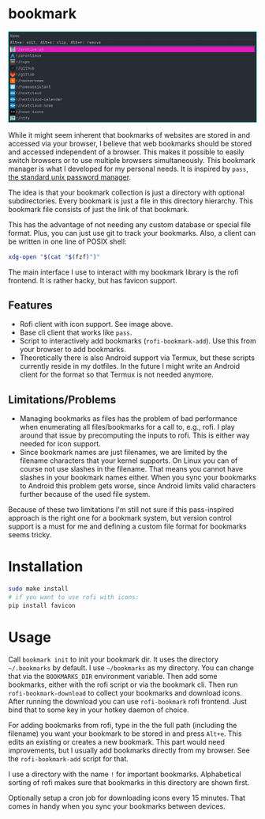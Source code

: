 # bookmark

![An image of the rofi frontend.](misc/rofi.png)

While it might seem inherent that bookmarks of websites are stored in and accessed via your browser, I believe that web bookmarks should be stored and accessed independent of a browser.
This makes it possible to easily switch browsers or to use multiple browsers simultaneously.
This bookmark manager is what I developed for my personal needs.
It is inspired by `pass`, [the standard unix password manager](https://www.passwordstore.org/).

The idea is that your bookmark collection is just a directory with optional subdirectories.
Every bookmark is just a file in this directory hierarchy.
This bookmark file consists of just the link of that bookmark.

This has the advantage of not needing any custom database or special file format.
Plus, you can just use git to track your bookmarks.
Also, a client can be written in one line of POSIX shell:
``` sh
xdg-open "$(cat "$(fzf)")"
```

The main interface I use to interact with my bookmark library is the rofi frontend.
It is rather hacky, but has favicon support.

## Features
- Rofi client with icon support. See image above.
- Base cli client that works like `pass`.
- Script to interactively add bookmarks (`rofi-bookmark-add`).
  Use this from your browser to add bookmarks.
- Theoretically there is also Android support via Termux, but these scripts currently reside in my dotfiles.
  In the future I might write an Android client for the format so that Termux is not needed anymore.

## Limitations/Problems
- Managing bookmarks as files has the problem of bad performance when enumerating all files/bookmarks for a call to, e.g., rofi.
  I play around that issue by precomputing the inputs to rofi.
  This is either way needed for icon support. 
- Since bookmark names are just filenames, we are limited by the filename characters that your kernel supports.
  On Linux you can of course not use slashes in the filename.
  That means you cannot have slashes in your bookmark names either.
  When you sync your bookmarks to Android this problem gets worse, since Android limits valid characters further because of the used file system.
  
Because of these two limitations I'm still not sure if this pass-inspired approach is the right one for a bookmark system, but version control support is a must for me and defining a custom file format for bookmarks seems tricky.

# Installation

``` sh
sudo make install
# if you want to use rofi with icons: 
pip install favicon
```

# Usage

Call `bookmark init` to init your bookmark dir.
It uses the directory `~/.bookmarks` by default.
I use `~/bookmarks` as my directory.
You can change that via the `BOOKMARKS_DIR` environment variable.
Then add some bookmarks, either with the rofi script or via the bookmark cli.
Then run `rofi-bookmark-download` to collect your bookmarks and download icons.
After running the download you can use `rofi-bookmark` rofi frontend.
Just bind that to some key in your hotkey daemon of choice.

For adding bookmarks from rofi, type in the the full path (including the filename) you want your bookmark to be stored in and press `Alt+e`.
This edits an existing or creates a new bookmark.
This part would need improvements, but I usually add bookmarks directly from my browser.
See the `rofi-bookmark-add` script for that.

I use a directory with the name `!` for important bookmarks.
Alphabetical sorting of rofi makes sure that bookmarks in this directory are shown first.

Optionally setup a cron job for downloading icons every 15 minutes.
That comes in handy when you sync your bookmarks between devices.

